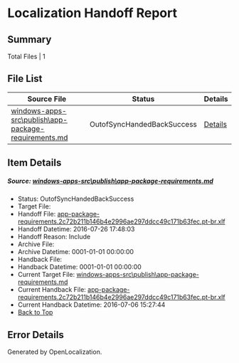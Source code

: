 # <a name='report-top'></a> Localization Handoff Report

## Summary
 Total Files | 1

## File List
 Source File | Status | Details 
 ----------- | ------ | ------- 
 [windows-apps-src\publish\app-package-requirements.md](https://github.com/Microsoft/windows-apps/blob/c15d4153f6ae83cc7bf1ae02d834bd07189e38ab/windows-apps-src/publish/app-package-requirements.md) | OutofSyncHandedBackSuccess | [Details](#9b4a8cd228fdbb4978b74f5d7773eaaf8a1a970d3653)

## Item Details
##### <a name='9b4a8cd228fdbb4978b74f5d7773eaaf8a1a970d3653'></a> Source: [windows-apps-src\publish\app-package-requirements.md](https://github.com/Microsoft/windows-apps/blob/c15d4153f6ae83cc7bf1ae02d834bd07189e38ab/windows-apps-src/publish/app-package-requirements.md)
* Status: OutofSyncHandedBackSuccess
* Target File: 
* Handoff File: [app-package-requirements.2c72b211b146b4e2996ae297ddcc49c171b63fec.pt-br.xlf](https://github.com/Microsoft/WDG.handoff/blob/0984654deb43093fc5b4e50bde5382141cf7765d/ol-handoff/Microsoft/windows-apps.pt-br/master/app-package-requirements.2c72b211b146b4e2996ae297ddcc49c171b63fec.pt-br.xlf)
* Handoff Datetime: 2016-07-26 17:48:03
* Handoff Reason: Include
* Archive File: 
* Archive Datetime: 0001-01-01 00:00:00
* Handback File: 
* Handback Datetime: 0001-01-01 00:00:00
* Current Target File: [windows-apps-src\publish\app-package-requirements.md](https://github.com/Microsoft/windows-apps.pt-br/blob/b7cc1700e5930854bd1f5cdef3b4a27520adc15a/windows-apps-src/publish/app-package-requirements.md)
* Current Handback File: [app-package-requirements.2c72b211b146b4e2996ae297ddcc49c171b63fec.pt-br.xlf](https://github.com/Microsoft/WDG.handback/blob/7d943cc6c136850b0652613949438de118f8068c/ol-handback/Microsoft/windows-apps.pt-br/master/app-package-requirements.2c72b211b146b4e2996ae297ddcc49c171b63fec.pt-br.xlf)
* Current Handback Datetime: 2016-07-06 15:27:44
* [Back to Top](#report-top)


## Error Details

Generated by OpenLocalization.
